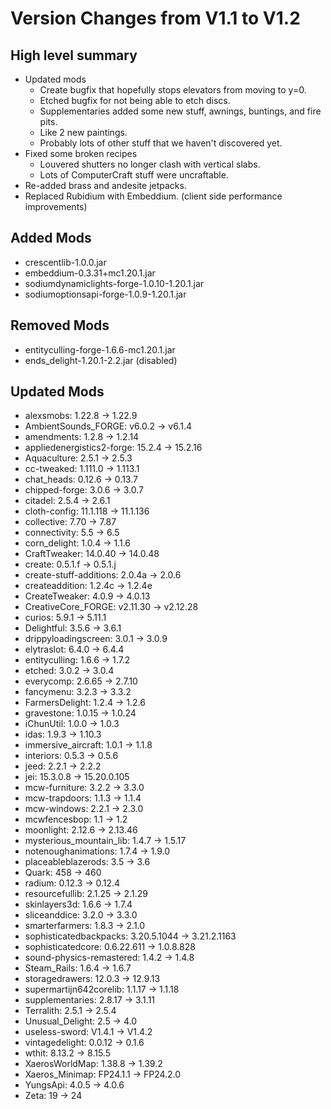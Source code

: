 # Version Changes from V1.1 to V1.2

## High level summary

- Updated mods
  - Create bugfix that hopefully stops elevators from moving to y=0.
  - Etched bugfix for not being able to etch discs.
  - Supplementaries added some new stuff, awnings, buntings, and fire pits.
  - Like 2 new paintings.
  - Probably lots of other stuff that we haven't discovered yet.
- Fixed some broken recipes
  - Louvered shutters no longer clash with vertical slabs.
  - Lots of ComputerCraft stuff were uncraftable.
- Re-added brass and andesite jetpacks.
- Replaced Rubidium with Embeddium. (client side performance improvements)

## Added Mods
- crescentlib-1.0.0.jar
- embeddium-0.3.31+mc1.20.1.jar
- sodiumdynamiclights-forge-1.0.10-1.20.1.jar
- sodiumoptionsapi-forge-1.0.9-1.20.1.jar

## Removed Mods
- entityculling-forge-1.6.6-mc1.20.1.jar
- ends_delight-1.20.1-2.2.jar (disabled)

## Updated Mods
- alexsmobs: 1.22.8 → 1.22.9
- AmbientSounds_FORGE: v6.0.2 → v6.1.4
- amendments: 1.2.8 → 1.2.14
- appliedenergistics2-forge: 15.2.4 → 15.2.16
- Aquaculture: 2.5.1 → 2.5.3
- cc-tweaked: 1.111.0 → 1.113.1
- chat_heads: 0.12.6 → 0.13.7
- chipped-forge: 3.0.6 → 3.0.7
- citadel: 2.5.4 → 2.6.1
- cloth-config: 11.1.118 → 11.1.136
- collective: 7.70 → 7.87
- connectivity: 5.5 → 6.5
- corn_delight: 1.0.4 → 1.1.6
- CraftTweaker: 14.0.40 → 14.0.48
- create: 0.5.1.f → 0.5.1.j
- create-stuff-additions: 2.0.4a → 2.0.6
- createaddition: 1.2.4c → 1.2.4e
- CreateTweaker: 4.0.9 → 4.0.13
- CreativeCore_FORGE: v2.11.30 → v2.12.28
- curios: 5.9.1 → 5.11.1
- Delightful: 3.5.6 → 3.6.1
- drippyloadingscreen: 3.0.1 → 3.0.9
- elytraslot: 6.4.0 → 6.4.4
- entityculling: 1.6.6 → 1.7.2
- etched: 3.0.2 → 3.0.4
- everycomp: 2.6.65 → 2.7.10
- fancymenu: 3.2.3 → 3.3.2
- FarmersDelight: 1.2.4 → 1.2.6
- gravestone: 1.0.15 → 1.0.24
- iChunUtil: 1.0.0 → 1.0.3
- idas: 1.9.3 → 1.10.3
- immersive_aircraft: 1.0.1 → 1.1.8
- interiors: 0.5.3 → 0.5.6
- jeed: 2.2.1 → 2.2.2
- jei: 15.3.0.8 → 15.20.0.105
- mcw-furniture: 3.2.2 → 3.3.0
- mcw-trapdoors: 1.1.3 → 1.1.4
- mcw-windows: 2.2.1 → 2.3.0
- mcwfencesbop: 1.1 → 1.2
- moonlight: 2.12.6 → 2.13.46
- mysterious_mountain_lib: 1.4.7 → 1.5.17
- notenoughanimations: 1.7.4 → 1.9.0
- placeableblazerods: 3.5 → 3.6
- Quark: 458 → 460
- radium: 0.12.3 → 0.12.4
- resourcefullib: 2.1.25 → 2.1.29
- skinlayers3d: 1.6.6 → 1.7.4
- sliceanddice: 3.2.0 → 3.3.0
- smarterfarmers: 1.8.3 → 2.1.0
- sophisticatedbackpacks: 3.20.5.1044 → 3.21.2.1163
- sophisticatedcore: 0.6.22.611 → 1.0.8.828
- sound-physics-remastered: 1.4.2 → 1.4.8
- Steam_Rails: 1.6.4 → 1.6.7
- storagedrawers: 12.0.3 → 12.9.13
- supermartijn642corelib: 1.1.17 → 1.1.18
- supplementaries: 2.8.17 → 3.1.11
- Terralith: 2.5.1 → 2.5.4
- Unusual_Delight: 2.5 → 4.0
- useless-sword: V1.4.1 → V1.4.2
- vintagedelight: 0.0.12 → 0.1.6
- wthit: 8.13.2 → 8.15.5
- XaerosWorldMap: 1.38.8 → 1.39.2
- Xaeros_Minimap: FP24.1.1 → FP24.2.0
- YungsApi: 4.0.5 → 4.0.6
- Zeta: 19 → 24

